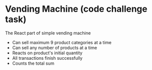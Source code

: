 # Vending Machine (code challenge task)

The React part of simple vending machine 
- Can sell maximum 9 product categories at a time
- Can sell any number of products at a time
- Reacts on product's initial quantity
- All transactions finish successfully
- Counts the total sum
